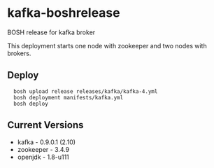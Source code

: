 # kafka-boshrelease

BOSH release for kafka broker

This deployment starts one node with zookeeper and two nodes with brokers.

## Deploy

```
  bosh upload release releases/kafka/kafka-4.yml
  bosh deployment manifests/kafka.yml
  bosh deploy
```

## Current Versions

* kafka - 0.9.0.1 (2.10)
* zookeeper - 3.4.9
* openjdk - 1.8-u111
